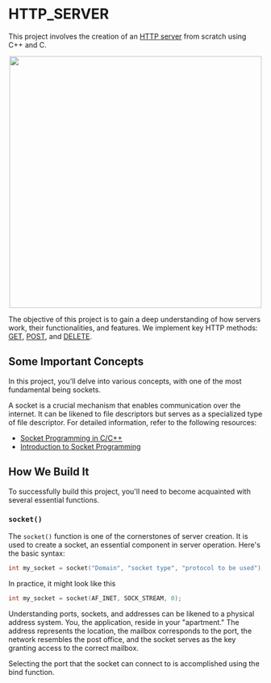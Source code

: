# HTTP_SERVER

This project involves the creation of an [HTTP server](https://en.wikipedia.org/wiki/Web_server) from scratch using C++ and C.

<p align="center">
  <img src="https://media.geeksforgeeks.org/wp-content/uploads/20190927155217/webserver.png" width="500">
</p>

The objective of this project is to gain a deep understanding of how servers work, their functionalities, and features. We implement key HTTP methods: [GET](https://http.dev/get), [POST](https://http.dev/post), and [DELETE](https://http.dev/delete).

## Some Important Concepts

In this project, you'll delve into various concepts, with one of the most fundamental being sockets.

A socket is a crucial mechanism that enables communication over the internet. It can be likened to file descriptors but serves as a specialized type of file descriptor. For detailed information, refer to the following resources:
- [Socket Programming in C/C++](https://www.geeksforgeeks.org/socket-programming-cc/)
- [Introduction to Socket Programming](https://www.cs.rpi.edu/~moorthy/Courses/os98/Pgms/socket.html)

## How We Build It

To successfully build this project, you'll need to become acquainted with several essential functions.

### `socket()`

The `socket()` function is one of the cornerstones of server creation. It is used to create a socket, an essential component in server operation. Here's the basic syntax:

```c
int my_socket = socket("Domain", "socket type", "protocol to be used");
``` 
In practice, it might look like this 

```c
int my_socket = socket(AF_INET, SOCK_STREAM, 0);
```
Understanding ports, sockets, and addresses can be likened to a physical address system. You, the application, reside in your "apartment." The address represents the location, the mailbox corresponds to the port, the network resembles the post office, and the socket serves as the key granting access to the correct mailbox.

Selecting the port that the socket can connect to is accomplished using the bind function.

